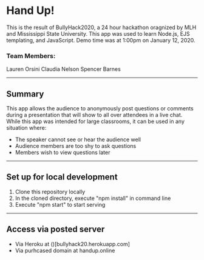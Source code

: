 # Hand Up!
This is the result of BullyHack2020, a 24 hour hackathon oragnized by MLH and Mississippi State University. This app was used to learn Node.js, EJS templating, and JavaScript. Demo time was at 1:00pm on January 12, 2020. 

### Team Members:
Lauren Orsini
Claudia Nelson
Spencer Barnes

---

## Summary

This app allows the audience to anonymously post questions or comments during a presentation that will show to all over attendees in a live chat. While this app was intended for large classrooms, it can be used in any situation where:
-  The speaker cannot see or hear the audience well
-  Audience members are too shy to ask questions
-  Members wish to view questions later

---

## Set up for local development
1. Clone this repository locally
2. In the cloned directory, execute "npm install" in command line
3. Execute "npm start" to start serving

---

## Access via posted server
- Via Heroku at ()[bullyhack20.herokuapp.com]
- Via purhcased domain at handup.online
